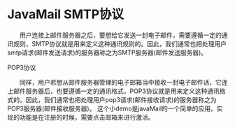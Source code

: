 # JavaMail  SMTP协议

　　用户连接上邮件服务器之后，要想给它发送一封电子邮件，需要遵循一定的通讯规则，SMTP协议就是用来定义这种通讯规则的。因此，我们通常也把处理用户smtp请求(邮件发送请求)的服务器称之为SMTP服务器(邮件发送服务器)。

   POP3协议

　　同样，用户若想从邮件服务器管理的电子邮箱当中接收一封电子邮件话，它连上邮件服务器后，也要遵循一定的通讯格式，POP3协议就是用来定义这种通讯格式的。因此，我们通常也把处理用户pop3请求(邮件接收请求)的服务器称之为POP3服务器(邮件接收服务器)。
   这个小demo是javaMail的一个简单的应用。实现的功能是在注册的时候，需要点击邮箱来进行激活。
